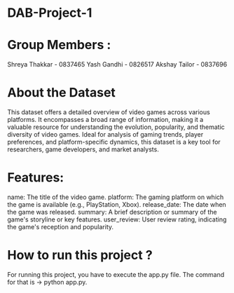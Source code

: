 # DAB-Project-1

# Group Members :
Shreya Thakkar - 0837465
Yash Gandhi - 0826517
Akshay Tailor - 0837696

# About the Dataset 
This dataset offers a detailed overview of video games across various platforms. It encompasses a broad range of information, making it a valuable resource for understanding the evolution, popularity, and thematic diversity of video games. Ideal for analysis of gaming trends, player preferences, and platform-specific dynamics, this dataset is a key tool for researchers, game developers, and market analysts.

# Features:
name: The title of the video game.
platform: The gaming platform on which the game is available (e.g., PlayStation, Xbox).
release_date: The date when the game was released.
summary: A brief description or summary of the game's storyline or key features.
user_review: User review rating, indicating the game's reception and popularity.

# How to run this project ?
For running this project, you have to execute the app.py file. The command for that is -> python app.py.




